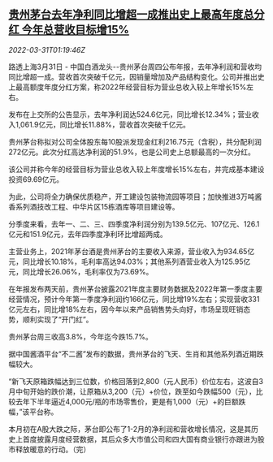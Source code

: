 <!--1648690263000-->
[贵州茅台去年净利同比增超一成推出史上最高年度总分红 今年总营收目标增15%](https://cn.reuters.com/article/moutai-annual-profit-0331-thur-idCNKCS2LS040)
------

<div><i>2022-03-31T01:19:46Z</i></div><p>路透上海3月31日 - 中国白酒龙头--贵州茅台周四公布年报，去年净利润和营收均同比增超一成。营收首次突破千亿元，因销量增加及产品结构变化。公司并推出史上最高额度年度分红方案，称2022年经营目标为营业总收入较上年增长15%左右。</p><p>发布在上交所的公告显示，去年净利润达524.6亿元，同比增长12.34%；营业收入1,061.9亿元，同比增长11.88%，营收首次突破千亿元。</p><p>贵州茅台称拟对公司全体股东每10股派发现金红利216.75元（含税），共分配利润272亿元。此次分红高达净利润的51.9%，也是公司史上总额最高的一次分红。</p><p>该公司并称今年的经营目标为营业总收入较上年度增长15%左右，并完成基本建设投资69.69亿元。</p><p>为此，公司将全力确保优质稳产，开工建设包装物流园等项目；加快推进3万吨酱香系列酒技改工程、中华片区15栋酒库等项目建设等。</p><p>分季度来看，去年一、二、三、四季度净利润分别为139.5亿元、107亿元、126.1亿元和151.9亿元，去年四季度净利环比增超两成。</p><p>主营业务上，2021年茅台酒是贵州茅台的主要收入来源，营业收入为934.65亿元，同比增长10.18%，毛利率高达94.03%；其他系列酒营业收入为125.95亿元，同比增长26.06%，毛利率仅为73.69%。</p><p>在年报发布两天前，贵州茅台披露2021年度主要财务数据及2022年第一季度主要经营情况，预计今年第一季度净利润约166亿元，同比增19%左右；实现营收331亿元左右，同比增18%左右，因今年以来产品销售势头向好，市场呈现旺销态势，顺利实现了“开门红”。</p><p>贵州茅台周三收高3.8%，今年迄今跌15.7%。</p><p>据中国酱酒平台“不二酱”发布的数据，贵州茅台的飞天、生肖和其他系列酒近期跌幅较大。</p><p>“新飞天原箱跌幅达到三位数，价格回落到2,800（元人民币）价位左右，这波自3月中旬开始的跌价潮，让原箱从3,200（元）+价位，跌至如今跌幅500（元），比较去年下半年逼近4,000元/瓶的市场零售价，更是有1,000（元）+的巨额跌幅，”该平台称。</p><p>本月初在A股大跌之际，茅台即公布了1-2月的净利润和营收增长情况，这是其历史上首度披露月度经营数据，其后众多大市值公司和四大国有商业银行亦跟进为股市释放暖意的行动。（完）</p>
